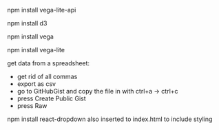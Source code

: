 npm install vega-lite-api

npm install d3

npm install vega

npm install vega-lite


get data from a spreadsheet:
- get rid of all commas
- export as csv
- go to GitHubGist and copy the file in with ctrl+a -> ctrl+c
- press Create Public Gist
- press Raw

npm install react-dropdown
also inserted <link href="https://www.unpkg.com/react-dropdown@1.11.0/style.css" rel="stylesheet" /> to index.html to include styling